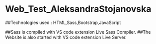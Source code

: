 # Web_Test_AleksandraStojanovska

##Technologies used :
HTML,Sass,Bootstrap,JavaScript

##Sass is compiled with VS code extension Live Sass Compiler.
##The Website is also started with VS code extension Live Server.
